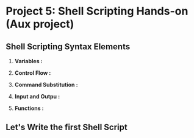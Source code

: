 # Project 5: Shell Scripting Hands-on (Aux project)
## Shell Scripting Syntax Elements 

1. **Variables :** 

2. **Control Flow :**

3. **Command Substitution :**

4. **Input and Outpu :**

5. **Functions :**


## Let's Write the first Shell Script

```

```